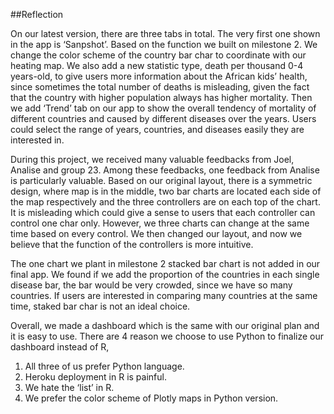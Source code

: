 ##Reflection

On our latest version, there are three tabs in total. The very first one shown in the app is ‘Sanpshot’. Based on the function we built on milestone 2. We change the color scheme of the country bar char to coordinate with our heating map. We also add a new statistic type, death per thousand 0-4 years-old, to give users more information about the African kids’ health, since sometimes the total number of deaths is misleading, given the fact that the country with higher population always has higher mortality. Then we add ‘Trend’ tab on our app to show the overall tendency of mortality of different countries and caused by different diseases over the years. Users could select the range of years, countries, and diseases easily they are interested in. 

During this project, we received many valuable feedbacks from Joel, Analise and group 23. Among these feedbacks, one feedback from Analise is particularly valuable. Based on our original layout, there is a symmetric design, where map is in the middle, two bar charts are located each side of the map respectively and the three controllers are on each top of the chart. It is misleading which could give a sense to users that each controller can control one char only. However, we three charts can change at the same time based on every control. We then changed our layout, and now we believe that the function of the controllers is more intuitive. 

The one chart we plant in milestone 2 stacked bar chart is not added in our final app. We found if we add the proportion of the countries in each single disease bar, the bar would be very crowded, since we have so many countries. If users are interested in comparing many countries at the same time, staked bar char is not an ideal choice.

Overall, we made a dashboard which is the same with our original plan and it is easy to use. There are 4 reason we choose to use Python to finalize our dashboard instead of R,
1. All three of us prefer Python language.
2. Heroku deployment in R is painful.
3. We hate the ‘list’ in R.
4. We prefer the color scheme of Plotly maps in Python version.
